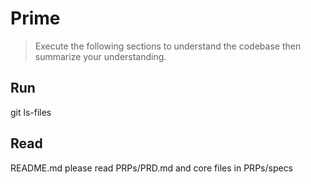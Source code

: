 # Prime

> Execute the following sections to understand the codebase then summarize your understanding.

## Run

git ls-files

## Read

README.md
please read PRPs/PRD.md and core files in PRPs/specs
